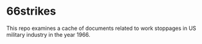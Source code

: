 # 66strikes
This repo examines a cache of documents related to work stoppages in US military industry in the year 1966.
